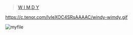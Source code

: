 
<blockquote class="imgur-embed-pub" lang="en" data-id="WSgs6Tg"  ><a href="//imgur.com/WSgs6Tg">W I M D Y</a></blockquote><script async src="//s.imgur.com/min/embed.js" charset="utf-8"></script>

<a href="https://c.tenor.com/lvIeXOC4SRsAAAAC/windy-wimdy.gif"></a>
https://c.tenor.com/lvIeXOC4SRsAAAAC/windy-wimdy.gif

![myfile](https://c.tenor.com/lvIeXOC4SRsAAAAC/windy-wimdy.gif)
